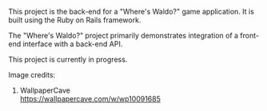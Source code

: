 This project is the back-end for a "Where's Waldo?" game application. It is built using the Ruby on Rails framework.

The "Where's Waldo?" project primarily demonstrates integration of a front-end interface with a back-end API.

This project is currently in progress.

Image credits:
1) WallpaperCave  
  https://wallpapercave.com/w/wp10091685
  